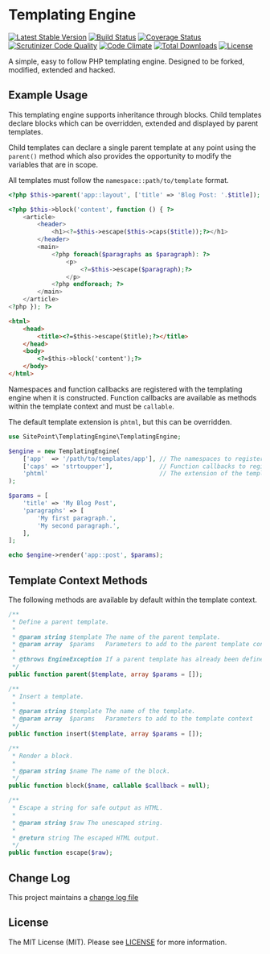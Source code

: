 # Templating Engine

[![Latest Stable Version](https://poser.pugx.org/sitepoint/templating-engine/v/stable)](https://packagist.org/packages/sitepoint/templating-engine)
[![Build Status](https://travis-ci.org/sitepoint/TemplatingEngine.svg?branch=master)](https://travis-ci.org/sitepoint/TemplatingEngine)
[![Coverage Status](https://coveralls.io/repos/AndrewCarterUK/TemplatingEngine/badge.svg?branch=master&service=github)](https://coveralls.io/github/AndrewCarterUK/TemplatingEngine?branch=master)
[![Scrutinizer Code Quality](https://scrutinizer-ci.com/g/AndrewCarterUK/TemplatingEngine/badges/quality-score.png?b=master)](https://scrutinizer-ci.com/g/AndrewCarterUK/TemplatingEngine/?branch=master)
[![Code Climate](https://codeclimate.com/repos/562f5ab26956804f290021b2/badges/5d9d0ff31e26e0ba3c9d/gpa.svg)](https://codeclimate.com/repos/562f5ab26956804f290021b2/feed)
[![Total Downloads](https://poser.pugx.org/sitepoint/templating-engine/downloads)](https://packagist.org/packages/sitepoint/templating-engine)
[![License](https://poser.pugx.org/sitepoint/templating-engine/license)](https://packagist.org/packages/sitepoint/templating-engine)

A simple, easy to follow PHP templating engine. Designed to be forked, modified, extended and hacked.

## Example Usage

This templating engine supports inheritance through blocks. Child templates declare blocks which can be overridden, extended and displayed by parent templates.

Child templates can declare a single parent template at any point using the `parent()` method which also provides the opportunity to modify the variables that are in scope.

All templates must follow the `namespace::path/to/template` format.

```php
<?php $this->parent('app::layout', ['title' => 'Blog Post: '.$title]); ?>

<?php $this->block('content', function () { ?>
    <article>
        <header>
            <h1><?=$this->escape($this->caps($title));?></h1>
        </header>
        <main>
            <?php foreach($paragraphs as $paragraph): ?>
                <p>
                    <?=$this->escape($paragraph);?>
                </p>
            <?php endforeach; ?>
        </main>
    </article>
<?php }); ?>
```

```html
<html>
    <head>
        <title><?=$this->escape($title);?></title>
    </head>
    <body>
        <?=$this->block('content');?>
    </body>
</html>
```

Namespaces and function callbacks are registered with the templating engine when it is constructed. Function callbacks are available as methods within the template context and must be `callable`.

The default template extension is `phtml`, but this can be overridden.

```php
use SitePoint\TemplatingEngine\TemplatingEngine;

$engine = new TemplatingEngine(
    ['app'  => '/path/to/templates/app'], // The namespaces to register
    ['caps' => 'strtoupper'],             // Function callbacks to register inside the template context
    'phtml'                               // The extension of the templates (defaults to phtml)
);

$params = [
    'title' => 'My Blog Post',
    'paragraphs' => [
        'My first paragraph.',
        'My second paragraph.',
    ],
];

echo $engine->render('app::post', $params);
```

## Template Context Methods

The following methods are available by default within the template context.

```php
/**
 * Define a parent template.
 *
 * @param string $template The name of the parent template.
 * @param array  $params   Parameters to add to the parent template context
 *
 * @throws EngineException If a parent template has already been defined.
 */
public function parent($template, array $params = []);
```

```php
/**
 * Insert a template.
 *
 * @param string $template The name of the template.
 * @param array  $params   Parameters to add to the template context
 */
public function insert($template, array $params = []);
```

```php
/**
 * Render a block.
 *
 * @param string $name The name of the block.
 */
public function block($name, callable $callback = null);
```

```php
/**
 * Escape a string for safe output as HTML.
 *
 * @param string $raw The unescaped string.
 *
 * @return string The escaped HTML output.
 */
public function escape($raw);
```

## Change Log

This project maintains a [change log file](CHANGELOG.md)

## License

The MIT License (MIT). Please see [LICENSE](LICENSE) for more information.
